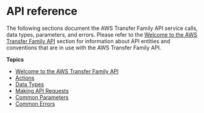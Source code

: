 # API reference<a name="api_reference"></a>

The following sections document the AWS Transfer Family API service calls, data types, parameters, and errors\. Please refer to the [Welcome to the AWS Transfer Family API](api-welcome.md) section for information about API entities and conventions that are in use with the AWS Transfer Family API\.

**Topics**
+ [Welcome to the AWS Transfer Family API](api-welcome.md)
+ [Actions](API_Operations.md)
+ [Data Types](API_Types.md)
+ [Making API Requests](making-api-requests.md)
+ [Common Parameters](CommonParameters.md)
+ [Common Errors](CommonErrors.md)